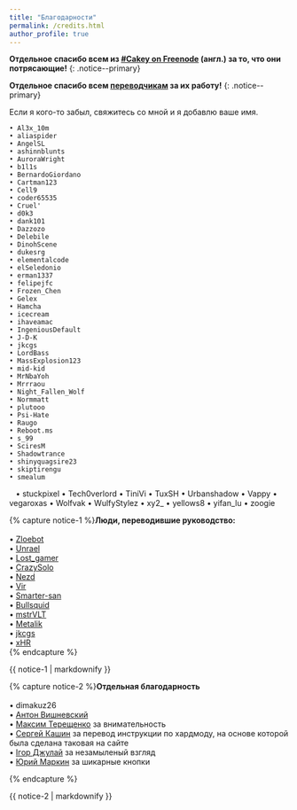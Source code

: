 ```yaml
---
title: "Благодарности"
permalink: /credits.html
author_profile: true
---
```


**Отдельное спасибо всем из [#Cakey on Freenode](http://webchat.freenode.net/?channels=%23Cakey) (англ.) за то, что они потрясающие!**
{: .notice--primary}

**Отдельное спасибо всем [переводчикам](https://translate.3ds.guide/) за их работу!**
{: .notice--primary}

Если я кого-то забыл, свяжитесь со мной и я добавлю ваше имя.

    • Al3x_10m
    • aliaspider
    • AngelSL
    • ashinnblunts
    • AuroraWright
    • b1l1s
    • BernardoGiordano
    • Cartman123
    • Cell9
    • coder65535
    • Cruel'
    • d0k3
    • dank101
    • Dazzozo
    • Delebile
    • DinohScene
    • dukesrg
    • elementalcode
    • elSeledonio
    • erman1337
    • felipejfc
    • Frozen_Chen
    • Gelex
    • Hamcha
    • icecream
    • ihaveamac
    • IngeniousDefault
    • J-D-K
    • jkcgs
    • LordBass
    • MassExplosion123
    • mid-kid
    • MrNbaYoh
    • Mrrraou
    • Night_Fallen_Wolf
    • Normmatt
    • plutooo
    • Psi-Hate
    • Raugo
    • Reboot.ms
    • s_99
    • SciresM
    • Shadowtrance
    • shinyquagsire23
    • skiptirengu
    • smealum
    • stuckpixel
    • Tech0verlord
    • TiniVi
    • TuxSH
    • Urbanshadow
    • Vappy
    • vegaroxas
    • Wolfvak
    • WulfyStylez
    • xy2_
    • yellows8
    • yifan_lu
    • zoogie

{% capture notice-1 %}**Люди, переводившие руководство:**        
<br>
	• [Zloebot](https://crowdin.com/profile/Aibot)   
	• [Unrael](https://crowdin.com/profile/Unrael)   
	• [Lost_gamer](https://crowdin.com/profile/Lost_gamer)   
	• [CrazySolo](https://crowdin.com/profile/CrazySolo)   
	• [Nezd](https://crowdin.com/profile/yanpalis)   
	• [Vir](https://crowdin.com/profile/admiin159)   
	• [Smarter-san](https://crowdin.com/profile/Smarter-san)   
	• [Bullsquid](https://crowdin.com/profile/Bullsquid)   
	• [mstrVLT](https://crowdin.com/profile/mstrVLT)   
	• [Metalik](https://crowdin.com/profile/Metalik)   
	• [jkcgs](https://crowdin.com/profile/jkcgs)   
	• [xHR](https://crowdin.com/profile/rashevskyv)   
{% endcapture %}

<div class="notice--success">{{ notice-1 | markdownify }}</div>

{% capture notice-2 %}**Отдельная благодарность**        
<br>
	• dimakuz26      
	• [Антон Вишневский](https://vk.com/cr0ssfire)<br>
	• [Максим Терещенко](https://vk.com/jackhuman) за внимательность<br>
	• [Сергей Кашин](https://vk.com/seresworld) за перевод инструкции по хардмоду, на основе которой была сделана таковая на сайте<br>
	• [Ігор Джулай](https://vk.com/ighor) за незамыленый взгляд<br>
	• [Юрий Маркин](https://vk.com/ashirogi_muto) за шикарные кнопки<br>

{% endcapture %}

<div class="notice--success">{{ notice-2 | markdownify }}</div>

